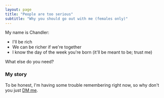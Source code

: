 ```yaml
---
layout: page
title: "People are too serious"
subtitle: "Why you should go out with me (females only)"
---
```


My name is Chandler:
- I'll be rich
- We can be richer if we're together
- I know the day of the week you're born (it'll be meant to be; trust me)

What else do you need?

### My story

To be honest, I'm having some trouble remembering right now, so why don't you just [DM me](https://www.instagram.com/csjuego/).
